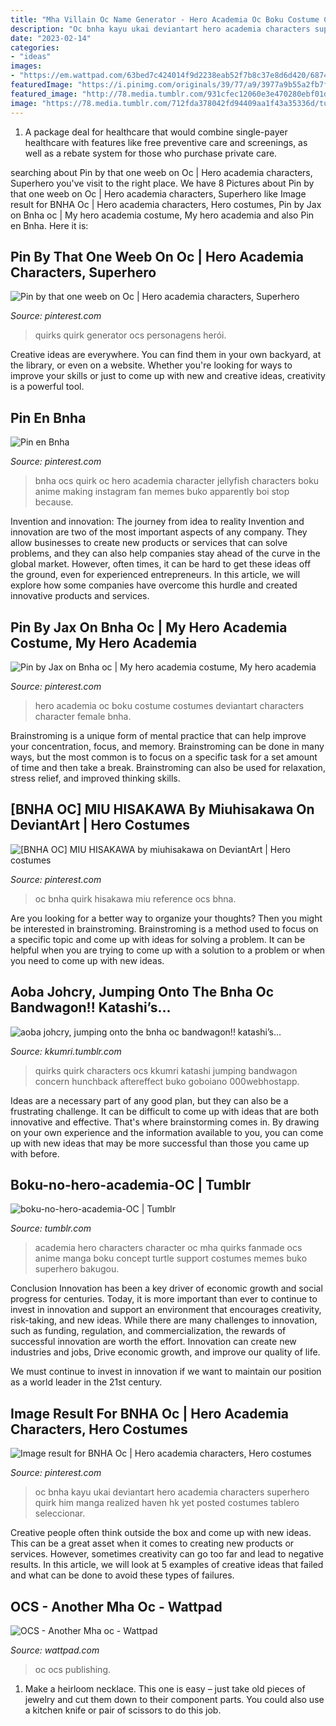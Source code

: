 ```yaml
---
title: "Mha Villain Oc Name Generator - Hero Academia Oc Boku Costume Costumes Deviantart Characters Character Female Bnha"
description: "Oc bnha kayu ukai deviantart hero academia characters superhero quirk him manga realized haven hk yet posted costumes tablero seleccionar"
date: "2023-02-14"
categories:
- "ideas"
images:
- "https://em.wattpad.com/63bed7c424014f9d2238eab52f7b8c37e8d6d420/68747470733a2f2f73332e616d617a6f6e6177732e636f6d2f776174747061642d6d656469612d736572766963652f53746f7279496d6167652f5961416e4f65476a3750796a38513d3d2d3331322e313630633439386134363138316234333739303436303638363637342e6a7067?s=fit&amp;w=720&amp;h=720"
featuredImage: "https://i.pinimg.com/originals/39/77/a9/3977a9b55a2fb7f5335719baea43f174.png"
featured_image: "http://78.media.tumblr.com/931cfec12060e3e470280ebf01d0a681/tumblr_osq5tkcxBy1tw6vhxo2_1280.png"
image: "https://78.media.tumblr.com/712fda378042fd94409aa1f43a35336d/tumblr_osspd1tUub1qlu9j7o1_500.jpg"
---
```



1) A package deal for healthcare that would combine single-payer healthcare with features like free preventive care and screenings, as well as a rebate system for those who purchase private care.

	

		
searching about Pin by that one weeb on Oc | Hero academia characters, Superhero you've visit to the right place. We have 8 Pictures about Pin by that one weeb on Oc | Hero academia characters, Superhero like Image result for BNHA Oc | Hero academia characters, Hero costumes, Pin by Jax on Bnha oc | My hero academia costume, My hero academia and also Pin en Bnha. Here it is:
		
    
## Pin By That One Weeb On Oc | Hero Academia Characters, Superhero

<img loading=lazy src="https://i.pinimg.com/originals/50/e2/6b/50e26b0fa96f25d1135f9de66dda8983.jpg" onerror="this.onerror=null;this.src='https://tse1.mm.bing.net/th?id=OIP.RlP9V581x3WdHrD_IByamwHaKd&amp;pid=15.1';" alt="Pin by that one weeb on Oc | Hero academia characters, Superhero">

_Source: pinterest.com_

>quirks quirk generator ocs personagens herói. 

	

Creative ideas are everywhere. You can find them in your own backyard, at the library, or even on a website. Whether you're looking for ways to improve your skills or just to come up with new and creative ideas, creativity is a powerful tool.

    
## Pin En Bnha

<img loading=lazy src="https://i.pinimg.com/originals/fa/a6/39/faa6397d861db801d99f0fa8185fe3e0.jpg" onerror="this.onerror=null;this.src='https://tse4.mm.bing.net/th?id=OIP.Vuflt22U3kc0oYk07W9sSgHaHa&amp;pid=15.1';" alt="Pin en Bnha">

_Source: pinterest.com_

>bnha ocs quirk oc hero academia character jellyfish characters boku anime making instagram fan memes buko apparently boi stop because. 

	

Invention and innovation: The journey from idea to reality
Invention and innovation are two of the most important aspects of any company. They allow businesses to create new products or services that can solve problems, and they can also help companies stay ahead of the curve in the global market. However, often times, it can be hard to get these ideas off the ground, even for experienced entrepreneurs. In this article, we will explore how some companies have overcome this hurdle and created innovative products and services.

    
## Pin By Jax On Bnha Oc | My Hero Academia Costume, My Hero Academia

<img loading=lazy src="https://i.pinimg.com/originals/39/77/a9/3977a9b55a2fb7f5335719baea43f174.png" onerror="this.onerror=null;this.src='https://tse4.mm.bing.net/th?id=OIP.McGJDEuOx-NiCGPylT4s_wHaHa&amp;pid=15.1';" alt="Pin by Jax on Bnha oc | My hero academia costume, My hero academia">

_Source: pinterest.com_

>hero academia oc boku costume costumes deviantart characters character female bnha. 

	

Brainstroming is a unique form of mental practice that can help improve your concentration, focus, and memory. Brainstroming can be done in many ways, but the most common is to focus on a specific task for a set amount of time and then take a break. Brainstroming can also be used for relaxation, stress relief, and improved thinking skills.

    
## [BNHA OC] MIU HISAKAWA By Miuhisakawa On DeviantArt | Hero Costumes

<img loading=lazy src="https://i.pinimg.com/originals/30/1e/23/301e23259a0d97a4a2c8b6113a598d15.png" onerror="this.onerror=null;this.src='https://tse1.mm.bing.net/th?id=OIP.Wa0lDLELvjkVllIKipemEQHaEM&amp;pid=15.1';" alt="[BNHA OC] MIU HISAKAWA by miuhisakawa on DeviantArt | Hero costumes">

_Source: pinterest.com_

>oc bnha quirk hisakawa miu reference ocs bhna. 

	

Are you looking for a better way to organize your thoughts? Then you might be interested in brainstroming. Brainstroming is a method used to focus on a specific topic and come up with ideas for solving a problem. It can be helpful when you are trying to come up with a solution to a problem or when you need to come up with new ideas.

    
## Aoba Johcry, Jumping Onto The Bnha Oc Bandwagon!! Katashi’s...

<img loading=lazy src="http://78.media.tumblr.com/931cfec12060e3e470280ebf01d0a681/tumblr_osq5tkcxBy1tw6vhxo2_1280.png" onerror="this.onerror=null;this.src='https://tse3.mm.bing.net/th?id=OIP.DFuwJZQ2v2BN6au3LjCiGAHaNK&amp;pid=15.1';" alt="aoba johcry, jumping onto the bnha oc bandwagon!! katashi’s...">

_Source: kkumri.tumblr.com_

>quirks quirk characters ocs kkumri katashi jumping bandwagon concern hunchback aftereffect buko goboiano 000webhostapp. 

	

Ideas are a necessary part of any good plan, but they can also be a frustrating challenge. It can be difficult to come up with ideas that are both innovative and effective. That's where brainstorming comes in. By drawing on your own experience and the information available to you, you can come up with new ideas that may be more successful than those you came up with before.

    
## Boku-no-hero-academia-OC | Tumblr

<img loading=lazy src="https://78.media.tumblr.com/712fda378042fd94409aa1f43a35336d/tumblr_osspd1tUub1qlu9j7o1_500.jpg" onerror="this.onerror=null;this.src='https://tse4.mm.bing.net/th?id=OIP.sc_7oAj0a-2OULoKf-ia4gHaKF&amp;pid=15.1';" alt="boku-no-hero-academia-OC | Tumblr">

_Source: tumblr.com_

>academia hero characters character oc mha quirks fanmade ocs anime manga boku concept turtle support costumes memes buko superhero bakugou. 

	

Conclusion
Innovation has been a key driver of economic growth and social progress for centuries. Today, it is more important than ever to continue to invest in innovation and support an environment that encourages creativity, risk-taking, and new ideas.
While there are many challenges to innovation, such as funding, regulation, and commercialization, the rewards of successful innovation are worth the effort. Innovation can create new industries and jobs, Drive economic growth, and improve our quality of life.

We must continue to invest in innovation if we want to maintain our position as a world leader in the 21st century.

    
## Image Result For BNHA Oc | Hero Academia Characters, Hero Costumes

<img loading=lazy src="https://i.pinimg.com/originals/35/e4/53/35e4538cee12ba6e272bdab03d055508.jpg" onerror="this.onerror=null;this.src='https://tse2.mm.bing.net/th?id=OIP.frSzVIkj4JEu9R2n9G7DBAHaJU&amp;pid=15.1';" alt="Image result for BNHA Oc | Hero academia characters, Hero costumes">

_Source: pinterest.com_

>oc bnha kayu ukai deviantart hero academia characters superhero quirk him manga realized haven hk yet posted costumes tablero seleccionar. 

	

Creative people often think outside the box and come up with new ideas. This can be a great asset when it comes to creating new products or services. However, sometimes creativity can go too far and lead to negative results. In this article, we will look at 5 examples of creative ideas that failed and what can be done to avoid these types of failures.

    
## OCS - Another Mha Oc - Wattpad

<img loading=lazy src="https://em.wattpad.com/63bed7c424014f9d2238eab52f7b8c37e8d6d420/68747470733a2f2f73332e616d617a6f6e6177732e636f6d2f776174747061642d6d656469612d736572766963652f53746f7279496d6167652f5961416e4f65476a3750796a38513d3d2d3331322e313630633439386134363138316234333739303436303638363637342e6a7067?s=fit&amp;w=720&amp;h=720" onerror="this.onerror=null;this.src='https://tse2.mm.bing.net/th?id=OIP.cBLOBpgdYtckF-_ByBdLCAAAAA&amp;pid=15.1';" alt="OCS - Another Mha oc - Wattpad">

_Source: wattpad.com_

>oc ocs publishing. 

	

1. Make a heirloom necklace. This one is easy – just take old pieces of jewelry and cut them down to their component parts. You could also use a kitchen knife or pair of scissors to do this job. 

